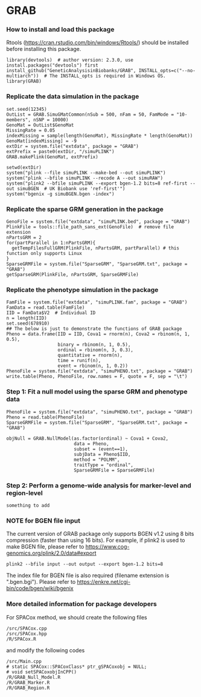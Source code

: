 # GRAB

### How to install and load this package

Rtools (https://cran.rstudio.com/bin/windows/Rtools/) should be installed before installing this package.

```{r}      
library(devtools)  # author version: 2.3.0, use install.packages("devtools") first
install_github("GeneticAnalysisinBiobanks/GRAB", INSTALL_opts=c("--no-multiarch"))  # The INSTALL_opts is required in Windows OS.
library(GRAB)
```

### Replicate the data simulation in the package
```{r}   
set.seed(12345)
OutList = GRAB.SimuGMatCommon(nSub = 500, nFam = 50, FamMode = "10-members", nSNP = 10000)
GenoMat = OutList$GenoMat 
MissingRate = 0.05
indexMissing = sample(length(GenoMat), MissingRate * length(GenoMat))
GenoMat[indexMissing] = -9
extDir = system.file("extdata", package = "GRAB")
extPrefix = paste0(extDir, "/simuPLINK")
GRAB.makePlink(GenoMat, extPrefix)

setwd(extDir)
system("plink --file simuPLINK --make-bed --out simuPLINK")
system("plink --bfile simuPLINK --recode A --out simuRAW")
system("plink2 --bfile simuPLINK --export bgen-1.2 bits=8 ref-first --out simuBGEN  # UK Biobank use 'ref-first'")
system("bgenix -g simuBGEN.bgen -index")
```

### Replicate the sparse GRM generation in the package
```{r}
GenoFile = system.file("extdata", "simuPLINK.bed", package = "GRAB")
PlinkFile = tools::file_path_sans_ext(GenoFile)  # remove file extension
nPartsGRM = 2
for(partParallel in 1:nPartsGRM){
  getTempFilesFullGRM(PlinkFile, nPartsGRM, partParallel) # this function only supports Linux
}
SparseGRMFile = system.file("SparseGRM", "SparseGRM.txt", package = "GRAB")
getSparseGRM(PlinkFile, nPartsGRM, SparseGRMFile)
```

### Replicate the phenotype simulation in the package
```{r}
FamFile = system.file("extdata", "simuPLINK.fam", package = "GRAB")
FamData = read.table(FamFile)
IID = FamData$V2  # Individual ID
n = length(IID)
set.seed(678910)
## The below is just to demonstrate the functions of GRAB package
Pheno = data.frame(IID = IID, Cova1 = rnorm(n), Cova2 = rbinom(n, 1, 0.5), 
                   binary = rbinom(n, 1, 0.5),
                   ordinal = rbinom(n, 3, 0.3),
                   quantitative = rnorm(n),
                   time = runif(n),
                   event = rbinom(n, 1, 0.2))
PhenoFile = system.file("extdata", "simuPHENO.txt", package = "GRAB")
write.table(Pheno, PhenoFile, row.names = F, quote = F, sep = "\t")
```

### Step 1: Fit a null model using the sparse GRM and phenotype data
```{r}
PhenoFile = system.file("extdata", "simuPHENO.txt", package = "GRAB")
Pheno = read.table(PhenoFile)
SparseGRMFile = system.file("SparseGRM", "SparseGRM.txt", package = "GRAB")

objNull = GRAB.NullModel(as.factor(ordinal) ~ Cova1 + Cova2, 
                         data = Pheno, 
                         subset = (event==1), 
                         subjData = Pheno$IID, 
                         method = "POLMM", 
                         traitType = "ordinal", 
                         SparseGRMFile = SparseGRMFile)
```

### Step 2: Perform a genome-wide analysis for marker-level and region-level
```{r}
something to add
```

### NOTE for BGEN file input

The current version of GRAB package only supports BGEN v1.2 using 8 bits compression (faster than using 16 bits). For example, if plink2 is used to make BGEN file, please refer to https://www.cog-genomics.org/plink/2.0/data#export
```
plink2 --bfile input --out output --export bgen-1.2 bits=8
```

The index file for BGEN file is also required (filename extension is ".bgen.bgi"). Please refer to https://enkre.net/cgi-bin/code/bgen/wiki/bgenix 


### More detailed information for package developers

For SPACox method, we should create the following files

```{r}
/src/SPACox.cpp
/src/SPACox.hpp
/R/SPACox.R
```
and modify the following codes

```{r}
/src/Main.cpp  
# static SPACox::SPACoxClass* ptr_gSPACoxobj = NULL;
# void setSPACoxobjInCPP()
/R/GRAB_Null_Model.R
/R/GRAB_Marker.R
/R/GRAB_Region.R
```
